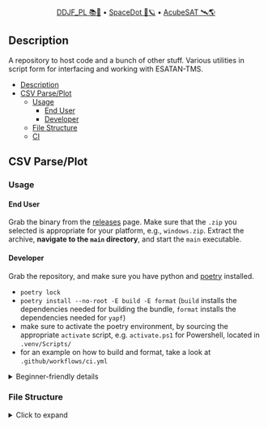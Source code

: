 <div align="center">
<p>
    <a href="https://gitlab.com/acubesat/documentation/cdr-public/-/blob/master/DDJF/DDJF_THR.pdf?expanded=true&viewer=rich">DDJF_PL 📚🧪</a> &bull;
    <a href="https://spacedot.gr/">SpaceDot 🌌🪐</a> &bull;
    <a href="https://acubesat.spacedot.gr/">AcubeSAT 🛰️🌎</a>
</p>
</div>

## Description

A repository to host code and a bunch of other stuff.
Various utilities in script form for interfacing and working with ESATAN-TMS.

- [Description](#description)
- [CSV Parse/Plot](#csv-parseplot)
  - [Usage](#usage)
    - [End User](#end-user)
    - [Developer](#developer)
  - [File Structure](#file-structure)
  - [CI](#ci)

## CSV Parse/Plot

### Usage

#### End User

Grab the binary from the [releases](https://github.com/xlxs4/loc-spotting-utils/releases) page.
Make sure that the `.zip` you selected is appropriate for your platform, e.g., `windows.zip`.
Extract the archive, **navigate to the `main` directory**, and start the `main` executable.

#### Developer

Grab the repository, and make sure you have python and [poetry](https://python-poetry.org/docs/) installed.
- `poetry lock`
- `poetry install --no-root -E build -E format` (`build` installs the dependencies needed for building the bundle, `format` installs the dependencies needed for `yapf`)
- make sure to activate the poetry environment, by sourcing the appropriate `activate` script, e.g. `activate.ps1` for Powershell, located in `.venv/Scripts/`
- for an example on how to build and format, take a look at `.github/workflows/ci.yml`

<details>
<summary>Beginner-friendly details</summary>

To run the script you're going to need:

- The [Python](https://www.python.org/) programming language
- [Poetry](https://python-poetry.org/docs/#installation) (optional)

- Navigate to the `utilites` folder
- If you want to use `poetry` (recommended), do:
    - If it's the first time you're doing this, run `poetry install` in your terminal
    - Run `poetry shell` in your terminal
- If you *don't* want to use `poetry`, do:
    - If it's the first time you're doing this, run `source env/bin/activate` (or `.\env\Scripts\activate` if you're on Windows)
    - Run `python3 -m pip install -r requirements.txt` (it might be `py -m pip install -r requirements.txt` instead if you're on Windows)
- Execute the script by running `python3 src/main.py` (it might be `py src/main.py` if you're on Windows) in your terminal

</details>

### File Structure

<details>
<summary>Click to expand</summary>

```graphql
./.github/workflows
└─ ci.yml
.gitlab-ci.yml
./src/
├─ config_model.py
├─ config.toml
├─ eltypes.py
├─ GCodeUtils.py
├─ GUI.py
├─ IOUtils.py
├─ main.py
├─ parse.py
├─ paths.py
└─ plot.py
.editorconfig
add-files-to-spec
example.csv
poetry.lock
poetry.toml
pyproject.toml
requirements.txt
```

### CI

All [CI magic](https://github.com/AcubeSAT/esatan-utilities/actions/workflows/ci.yml) happens using [GitHub Actions](https://docs.github.com/en/actions).
The related configuration is all located within `.github/workflows/ci.yml`:

<details>
<summary>Click to expand</summary>

```yaml
name: CI
run-name: ${{ github.actor }} is running 🚀
on: [push]

jobs:
  ci:
    strategy:
      fail-fast: false # Don't fail all jobs if a single job fails.
      matrix:
        python-version: ["3.11"]
        poetry-version: ["1.2.2"] # Poetry is used for project/dependency management.
        os: [ubuntu-latest, macos-latest, windows-latest]
        include: # Where pip stores its cache is OS-dependent.
          - pip-cache-path: ~/.cache
            os: ubuntu-latest
          - pip-cache-path: ~/.cache
            os: macos-latest
          - pip-cache-path: ~\appdata\local\pip\cache
            os: windows-latest
    defaults:
      run:
        shell: bash # For sane consistent scripting throughout.
    runs-on: ${{ matrix.os }}
    steps:
      - name: Check out repository
        uses: actions/checkout@v3
      - name: Setup Python
        id: setup-python
        uses: actions/setup-python@v4
        with:
          python-version: ${{ matrix.python-version }}
      - name: Install Poetry
        uses: snok/install-poetry@v1
        with:
          version: ${{ matrix.poetry-version }}
          virtualenvs-create: true
          virtualenvs-in-project: true # Otherwise the venv will be the same across all OSes.
          installer-parallel: true
      - name: Load cached venv
        id: cached-pip-wheels
        uses: actions/cache@v3
        with:
          path: ${{ matrix.pip-cache-path }}
          key: venv-${{ runner.os }}-${{ steps.setup-python.outputs.python-version }}-${{ hashFiles('**/poetry.lock') }}
      - name: Install dependencies
        run: poetry install --no-interaction --no-root -E build -E format # https://github.com/python-poetry/poetry/issues/1227
      - name: Check formatting
        run: |
          source $VENV
          yapf -drp --no-local-style --style "facebook" src/
      - name: Build for ${{ matrix.os }}
        run: | # https://stackoverflow.com/questions/19456518/error-when-using-sed-with-find-command-on-os-x-invalid-command-code
          source $VENV
          pyi-makespec src/main.py
          if [ "$RUNNER_OS" == "macOS" ]; then
            sed -i '' -e '2 r add-files-to-spec' main.spec
            sed -i '' -e 's/datas=\[]/datas=added_files/' main.spec
          else
            sed -i '2 r add-files-to-spec' main.spec
            sed -i 's/datas=\[]/datas=added_files/' main.spec
          fi
          pyinstaller main.spec
      - name: Archive binary artifacts
        uses: actions/upload-artifact@v3
        with:
          name: ${{ matrix.os }}-bundle
          path: dist
```

</details>

On each push, the application is bundled into a single folder containing an executable, for each OS.
This happens using [`pyinstaller`](https://www.pyinstaller.org/).
First there's a formatting check using [`yapf`](https://github.com/google/yapf).
Then, the application is built.
Everything is cached when possible.
If the job terminates successfully, the bundle folder for each OS is uploaded as an artifact that the user can download, instead of having to run `pyinstaller` locally, or having to install `python` and the project dependencies locally through `poetry`.
